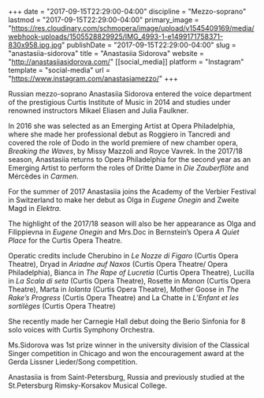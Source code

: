+++
date = "2017-09-15T22:29:00-04:00"
discipline = "Mezzo-soprano"
lastmod = "2017-09-15T22:29:00-04:00"
primary_image = "https://res.cloudinary.com/schmopera/image/upload/v1545409169/media/webhook-uploads/1505528829925/IMG_4993-1-e1499171758371-830x958.jpg.jpg"
publishDate = "2017-09-15T22:29:00-04:00"
slug = "anastasiia-sidorova"
title = "Anastasiia Sidorova"
website = "http://anastasiiasidorova.com/"
[[social_media]]
platform = "Instagram"
template = "social-media"
url = "https://www.instagram.com/anastasiamezzo/"
+++

Russian mezzo-soprano Anastasiia Sidorova entered the voice department of the prestigious Curtis Institute of Music in 2014 and studies under renowned instructors Mikael Eliasen and Julia Faulkner.

In 2016 she was selected as an Emerging Artist at Opera Philadelphia, where she made her professional debut as Roggiero in Tancredi and covered the role of Dodo in the world premiere of new chamber opera, *Breaking the Waves*, by Missy Mazzoli and Royce Vavrek. In the 2017/18 season, Anastasiia returns to Opera Philadelphia for the second year as an Emerging Artist to perform the roles of Dritte Dame in *Die Zauberflöte* and Mércèdes in *Carmen*.

For the summer of 2017 Anastasiia joins the Academy of the Verbier Festival in Switzerland to make her debut as Olga in *Eugene Onegin* and Zweite Magd in *Elektra*.

The highlight of the 2017/18 season will also be her appearance as Olga and Filippievna in *Eugene Onegin* and Mrs.Doc in Bernstein’s Opera *A Quiet Place* for the Curtis Opera Theatre.

Operatic credits include Cherubino in *Le Nozze di Figaro* (Curtis Opera Theatre), Dryad in *Ariadne auf Naxos* (Curtis Opera Theatre/ Opera Philadelphia), Bianca in *The Rape of Lucretia* (Curtis Opera Theatre), Lucilla in *La Scala di seta* (Curtis Opera Theatre), Rosette in *Manon* (Curtis Opera Theatre), Marta in *Iolanta* (Curtis Opera Theatre), Mother Goose in *The Rake’s Progress* (Curtis Opera Theatre) and La Chatte in *L’Enfant et les sortilèges* (Curtis Opera Theatre)

She recently made her Carnegie Hall debut doing the Berio Sinfonia for 8 solo voices with Curtis Symphony Orchestra.

Ms.Sidorova was 1st prize winner in the university division of the Classical Singer competition in Chicago and won the encouragement award at the Gerda Lissner Lieder/Song competition.

Anastasiia is from Saint-Petersburg, Russia and previously studied at the St.Petersburg Rimsky-Korsakov Musical College.
